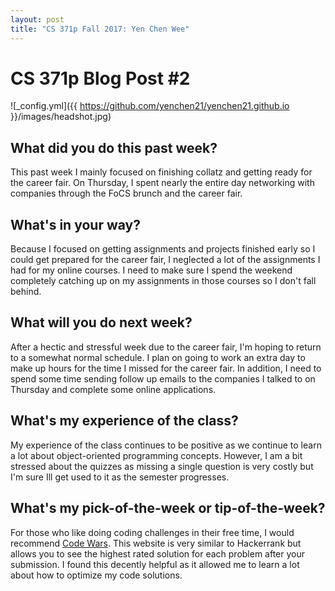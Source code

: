 ```yaml
---
layout: post
title: "CS 371p Fall 2017: Yen Chen Wee"
---
```

# CS 371p Blog Post #2


![_config.yml]({{ https://github.com/yenchen21/yenchen21.github.io }}/images/headshot.jpg)


## What did you do this past week?
This past week I mainly focused on finishing collatz and getting ready for
the career fair. On Thursday, I spent nearly the entire day networking with
companies through the FoCS brunch and the career fair.

## What's in your way?
Because I focused on getting assignments and projects finished early so I could
get prepared for the career fair, I neglected a lot of the assignments I had for my
online courses. I need to make sure I spend the weekend completely catching up
on my assignments in those courses so I don't fall behind.
## What will you do next week?
After a hectic and stressful week due to the career fair, I'm hoping to return
to a somewhat normal schedule. I plan on going to work an extra day to make up
hours for the time I missed for the career fair. In addition, I need to spend some time sending
follow up emails to the companies I talked to on Thursday and complete some
online applications. 
## What's my experience of the class?
My experience of the class continues to be positive as we continue to learn a 
lot about object-oriented programming concepts. However, I am a bit stressed about the quizzes as missing a single question is very costly but I'm sure Ill get used to it as the semester progresses.
## What's my pick-of-the-week or tip-of-the-week?
For those who like doing coding challenges in their free time, I would recommend
[Code Wars](https://www.codewars.com). This website is very similar to Hackerrank but
allows you to see the highest rated solution for each problem after your submission. I found this
decently helpful as it allowed me to learn a lot about how to optimize my code solutions. 

